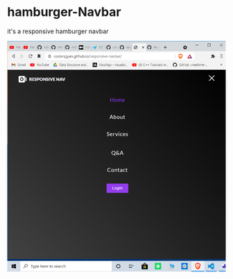 # hamburger-Navbar
it's a responsive hamburger navbar

<img src ="https://github.com/singhanimesh0709/hamburger-Navbar/blob/main/images/Screenshot%20(76).png?raw=true">

